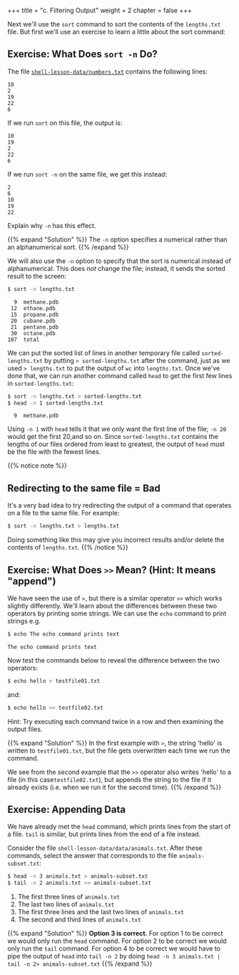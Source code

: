 +++
title = "c. Filtering Output"
weight = 2
chapter = false
+++

Next we'll use the `sort` command to sort the contents of the `lengths.txt` file.
But first we'll use an exercise to learn a little about the sort command:

## Exercise: What Does `sort -n` Do?

The file [`shell-lesson-data/numbers.txt`](../shell-lesson-data/numbers.txt)
contains the following lines:

~~~
10
2
19
22
6
~~~

If we run `sort` on this file, the output is:

~~~
10
19
2
22
6
~~~


If we run `sort -n` on the same file, we get this instead:

~~~
2
6
10
19
22
~~~


Explain why `-n` has this effect.

{{% expand "Solution" %}}
 The `-n` option specifies a numerical rather than an alphanumerical sort.
{{% /expand %}}

We will also use the `-n` option to specify that the sort is
numerical instead of alphanumerical.
This does *not* change the file;
instead, it sends the sorted result to the screen:

```Bash
$ sort -n lengths.txt
```

~~~
  9  methane.pdb
 12  ethane.pdb
 15  propane.pdb
 20  cubane.pdb
 21  pentane.pdb
 30  octane.pdb
107  total
~~~


We can put the sorted list of lines in another temporary file called `sorted-lengths.txt`
by putting `> sorted-lengths.txt` after the command,
just as we used `> lengths.txt` to put the output of `wc` into `lengths.txt`.
Once we've done that,
we can run another command called `head` to get the first few lines in `sorted-lengths.txt`:

```Bash
$ sort -n lengths.txt > sorted-lengths.txt
$ head -n 1 sorted-lengths.txt
```

~~~
  9  methane.pdb
~~~

Using `-n 1` with `head` tells it that we only want the first line of the file;
`-n 20` would get the first 20,and so on. Since `sorted-lengths.txt` contains the
lengths of our files ordered from least to greatest, the output of `head` must be 
the file with the fewest lines.

{{% notice note %}}
## Redirecting to the same file = Bad

It's a very bad idea to try redirecting
the output of a command that operates on a file
to the same file. For example:

```Bash
$ sort -n lengths.txt > lengths.txt
```

Doing something like this may give you incorrect results and/or delete the contents
 of `lengths.txt`.
{{% /notice %}}

## Exercise: What Does `>>` Mean? (Hint: It means "append")

We have seen the use of `>`, but there is a similar operator `>>` 
which works slightly differently.
We'll learn about the differences between these two operators by printing some strings.
We can use the `echo` command to print strings e.g.

```Bash
$ echo The echo command prints text
```

~~~
The echo command prints text
~~~

Now test the commands below to reveal the difference between the two operators:

```Bash
$ echo hello > testfile01.txt
```

and:

```Bash
$ echo hello >> testfile02.txt
```

Hint: Try executing each command twice in a row and then examining the output files.

{{% expand "Solution" %}}
In the first example with `>`, the string 'hello' is written to `testfile01.txt`,
but the file gets overwritten each time we run the command.

We see from the second example that the `>>` operator also writes 'hello' to a file
(in this case`testfile02.txt`),
but appends the string to the file if it already exists 
(i.e. when we run it for the second time).
{{% /expand %}}

## Exercise: Appending Data

We have already met the `head` command, which prints lines from the start of a file.
`tail` is similar, but prints lines from the end of a file instead.

Consider the file `shell-lesson-data/data/animals.txt`.
After these commands, select the answer that
corresponds to the file `animals-subset.txt`:

```Bash
$ head -n 3 animals.txt > animals-subset.txt
$ tail -n 2 animals.txt >> animals-subset.txt
```

1. The first three lines of `animals.txt`
2. The last two lines of `animals.txt`
3. The first three lines and the last two lines of `animals.txt`
4. The second and third lines of `animals.txt`

{{% expand "Solution" %}}
**Option 3 is correct.**
For option 1 to be correct we would only run the `head` command.
For option 2 to be correct we would only run the `tail` command.
For option 4 to be correct we would have to pipe the output of `head` into `tail -n 2`
by doing `head -n 3 animals.txt | tail -n 2> animals-subset.txt`
{{% /expand %}}